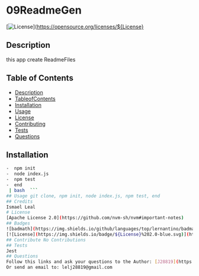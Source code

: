 # 09ReadmeGen
[![License](https://img.shields.io/badge/${License}%202.0-blue.svg)](https://opensource.org/licenses/${License}
## Description 
 this app create ReadmeFiles
 ## Table of Contents
 - [Description](#Description)
  - [TableofContents](#TableofContents)
 - [Installation](#Installation)
 - [Usage](#Usage)
 - [License](#Licens)
 - [Contributing](#Contributing)
 - [Tests](#Test)
 - [Questions](#Questions)
## Installation
 ```sh - git clone
-  npm init
-  node index.js
-  npm test
-  end
  | bash  ```
 ## Usage git clone, npm init, node index.js, npm test, end
 ## Credits
 Ismael Leal
# License 
 [Apache License 2.0](https://github.com/nvm-sh/nvm#important-notes)
## Badges
![badmath](https://img.shields.io/github/languages/top/lernantino/badmath)
 [![License](https://img.shields.io/badge/${License}%202.0-blue.svg)](https://opensource.org/licenses/${License}
 ## Contribute No Contributions
## Tests
 Jest 
## Questions
 Follow this links and ask your questions to the Author: [J28819](https://gist.github.com/J28819)
 Or send an email to: lelj28819@gmail.com